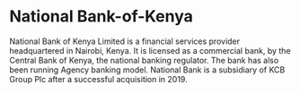 # National Bank-of-Kenya
National Bank of Kenya Limited is a financial services provider headquartered in Nairobi, Kenya. It is licensed as a commercial bank, by the Central Bank of Kenya, the national banking regulator. The bank has also been running Agency banking model. National Bank is a subsidiary of KCB Group Plc after a successful acquisition in 2019.
